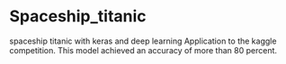 # Spaceship_titanic
spaceship titanic with keras and deep learning  Application to the kaggle competition. This model achieved an accuracy of more than 80 percent.
